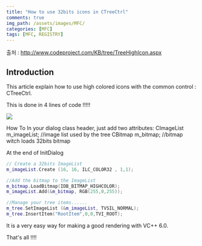```yaml
---
title: "How to use 32bits icons in CTreeCtrl"
comments: true 
img_path: /assets/images/MFC/
categories: [MFC]
tags: [MFC, REGISTRY]
---
```


출처 : http://www.codeproject.com/KB/tree/TreeHighIcon.aspx

## Introduction

This article explain how to use high colored icons with the common control : CTreeCtrl.

This is done in 4 lines of code !!!!!

![](2008-02-22-1.jpg)

How To
In your dialog class header, just add two attributes:
CImageList m_imageList; //image list used by the tree
CBitmap m_bitmap; //bitmap witch loads 32bits bitmap

At the end of InitDialog
```cpp
// Create a 32bits ImageList
m_imageList.Create (16, 16, ILC_COLOR32 , 1,1);

//Add the bitmap to the ImageList
m_bitmap.LoadBitmap(IDB_BITMAP_HIGHCOLOR);
m_imageList.Add(&m_bitmap, RGB(255,0,255));

//Manage your tree items......
m_tree.SetImageList (&m_imageList, TVSIL_NORMAL);
m_tree.InsertItem("RootItem",0,0,TVI_ROOT);
```

It is a very easy way for making a good rendering with VC++ 6.0.


That's all !!!!